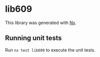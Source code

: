 # lib609

This library was generated with [Nx](https://nx.dev).

## Running unit tests

Run `nx test lib609` to execute the unit tests.
